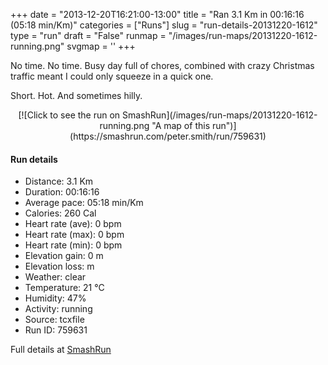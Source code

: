 +++
date = "2013-12-20T16:21:00-13:00"
title = "Ran 3.1 Km in 00:16:16 (05:18 min/Km)"
categories = ["Runs"]
slug = "run-details-20131220-1612"
type = "run"
draft = "False"
runmap = "/images/run-maps/20131220-1612-running.png"
svgmap = '<polyline points="">'
+++

No time. No time. Busy day full of chores, combined with crazy Christmas traffic meant I could only squeeze in a quick one. 

Short. Hot. And sometimes hilly. 

<!--more-->

<center>
[![Click to see the run on SmashRun](/images/run-maps/20131220-1612-running.png "A map of this run")](https://smashrun.com/peter.smith/run/759631)
</center>

#### Run details

* Distance: 3.1 Km
* Duration: 00:16:16
* Average pace: 05:18 min/Km
* Calories: 260 Cal
* Heart rate (ave): 0 bpm
* Heart rate (max): 0 bpm
* Heart rate (min): 0 bpm
* Elevation gain: 0 m
* Elevation loss:  m
* Weather: clear
* Temperature: 21 &deg;C
* Humidity: 47%
* Activity: running
* Source: tcxfile
* Run ID: 759631

Full details at [SmashRun](https://smashrun.com/peter.smith/run/759631)